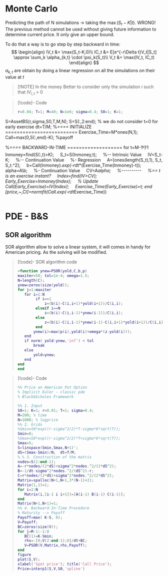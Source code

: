 # Monte Carlo
Predicting the path of N simulations -> taking the $\max({S_t-K| t})$. WRONG!
The previous method cannot be used without giving future information to determine current price.  It only give an upper bound. 

To do that a way is to go step by step backward in time:
$$
\begin{align}
IV_t &= \max(S_t-K,0)\\
IC_t &= E[e^{-r\Delta t}V_t|S_t] \approx \sum_k \alpha_{k,t} \cdot \psi_k(S_t)\\ 
V_t &= \max(IV_t, IC_t)
\end{align}
$$
$\alpha_{k,t}$ are obtain by doing a linear regression on all the simulations on their value at $t$

> [!NOTE] In the money
> Better to consider only the simulation $i$ such that $IV_{i,t}$ > 0


> [!code]- Code
> ```matlab
> r=0.04; T=1; M=40; N=1e6; sigma=0.4; S0=1; K=1;
S=AssetBS(r,sigma,S0,T,M,N);
S=S(:,2:end); % we do not consider t=0 for early exercise
dt=T/M;
%==== INITIALIZE =========================
Exercise_Time=M*ones(N,1);
Call=max(0,S(:,end)-K); %payoff
>
%==== BACKWARD-IN-TIME ===================
for t=M-1:-1:1
    Inmoney=find(S(:,t)>K);
    S_t=S(Inmoney,t);
    %-- Intrinsic Value
    IV=S_t-K;
    %-- Continuation Value
    %- Regression
    A=[ones(length(S_t),1), S_t, S_t.^2];
    b=Call(Inmoney).*exp(-r*dt*(Exercise_Time(Inmoney)-t));
    alpha=A\b;
    %- Continuation Value
    CV=A*alpha;
    %----------
    %== t is an exercise instant?
    Index=find(IV>CV);
    Early_Exercise=Inmoney(Index);
    % Update
    Call(Early_Exercise)=IV(Index);
    Exercise_Time(Early_Exercise)=t;
end
[price,~,CI]=normfit(Call.*exp(-r*dt*Exercise_Time))
> ```


# PDE - B&S

## SOR algorithm
SOR algorithm allow to solve a linear system, it will comes in handy for American pricing. As the solving will be modified.

> [!code]-  SOR algorithm code
> ```matlab
> >function ynew=PSOR(yold,C,b,p)
>maxiter=50; tol=1e-4; omega=1.5;
>N=length(C);
>ynew=zeros(size(yold));
>for j=1:maxiter
>    for i=1:N
>         if i==1
>            z=(b(i)-C(i,i+1)*yold(i+1))/C(i,i);
>        elseif i==N
>            z=(b(i)-C(i,i-1)*ynew(i-1))/C(i,i);
>        else
>            z=(b(i)-C(i,i-1)*ynew(i-1)-C(i,i+1)*yold(i+1))/C(i,i);
>        end
>        ynew(i)=max(p(i),yold(i)+omega*(z-yold(i)));
>    end
>    if norm( yold-ynew,'inf') < tol 
>        break
>    else
>        yold=ynew;
>    end
>end
>end
>```


> [!code]- Code
> ```matlab
>%% Price an American Put Option
>% Implicit Euler - classic pde
>% Black&Scholes Framework
>
>%% 1. Input
>S0=1; K=1; r=0.01; T=1; sigma=0.4;
>M=200; % time
>N=1000; % logprice
>%% 2. Grids
>%Smin=S0*exp((r-sigma^2/2)*T-sigma*6*sqrt(T));
>Smin=0;
>%Smax=S0*exp((r-sigma^2/2)*T+sigma*6*sqrt(T));
>Smax=5;
>S=linspace(Smin,Smax,N+1)';
>dS=(Smax-Smin)/N;  dt=T/M;
>%.% 3. Construction of the matrix
>nodes=S(2:end-1);
>A=-r*nodes/(2*dS)+sigma^2*nodes.^2/(2*dS^2);
>B=-1/dt-sigma^2*nodes.^2/(dS^2)-r;
>C=r*nodes/(2*dS)+sigma^2*nodes.^2/(2*dS^2);
>Matrix=spalloc(N+1,N+1,3*(N-1)+2);
>Matrix(1,1)=1;
>for i=2:N
>    Matrix(i,[i-1 i i+1])=[A(i-1) B(i-1) C(i-1)];
>end
>Matrix(N+1,N+1)=1;
>%% 4. Backward-In-Time Procedure
>% Maturity --> Payoff
>Payoff=max( K-S, 0);
>V=Payoff;
>BC=zeros(size(V));
>for j=M-1:-1:0
>    BC(1)=K-Smin;
>    rhs=-[0;V(2:end-1);0]/dt+BC;
>    V=PSOR(V,Matrix,rhs,Payoff);
>end
>figure
>plot(S,V);
>xlabel('Spot price'); title('Call Price');
>Price=interp1(S,V,S0,'spline')
>```
